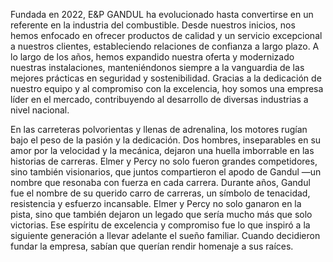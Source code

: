 Fundada en 2022, E&P GANDUL ha evolucionado hasta convertirse en un referente en la industria del combustible. Desde nuestros inicios, nos hemos enfocado en ofrecer productos de calidad y un servicio excepcional a nuestros clientes, estableciendo relaciones de confianza a largo plazo. A lo largo de los años, hemos expandido nuestra oferta y modernizado nuestras instalaciones, manteniéndonos siempre a la vanguardia de las mejores prácticas en seguridad y sostenibilidad. Gracias a la dedicación de nuestro equipo y al compromiso con la excelencia, hoy somos una empresa líder en el mercado, contribuyendo al desarrollo de diversas industrias a nivel nacional.

En las carreteras polvorientas y llenas de adrenalina, los motores rugían bajo el peso de la pasión y la dedicación. Dos hombres, inseparables en su amor por la velocidad y la mecánica, dejaron una huella imborrable en las historias de carreras. Elmer y Percy no solo fueron grandes competidores, sino también visionarios, que juntos compartieron el apodo de Gandul —un nombre que resonaba con fuerza en cada carrera. Durante años, Gandul fue el nombre de su querido carro de carreras, un símbolo de tenacidad, resistencia y esfuerzo incansable. Elmer y Percy no solo ganaron en la pista, sino que también dejaron un legado que sería mucho más que solo victorias. Ese espíritu de excelencia y compromiso fue lo que inspiró a la siguiente generación a llevar adelante el sueño familiar. Cuando decidieron fundar la empresa, sabían que querían rendir homenaje a sus raíces.
